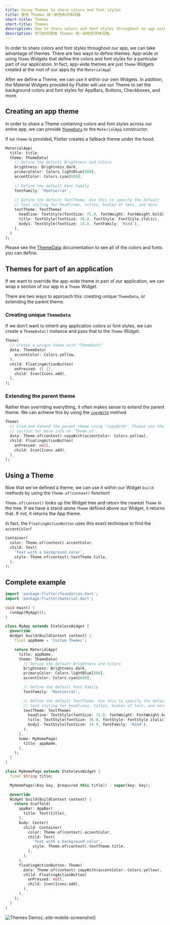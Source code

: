 ```yaml
---
title: Using Themes to share colors and font styles
title: 使用 Themes 统一颜色和字体风格
short-title: Themes
short-title: Themes
description: How to share colors and font styles throughout an app using Themes.
description: 学习如何使用 Themes 统一颜色和字体风格。
---
```


In order to share colors and font styles throughout our app, we can take
advantage of themes. There are two ways to define themes: App-wide or using
`Theme` Widgets that define the colors and font styles for a particular part of
our application. In fact, app-wide themes are just `Theme` Widgets created at
the root of our apps by the `MaterialApp`!

After we define a Theme, we can use it within our own Widgets. In addition, the
Material Widgets provided by Flutter will use our Theme to set the background
colors and font styles for AppBars, Buttons, Checkboxes, and more.

## Creating an app theme

In order to share a Theme containing colors and font styles across our entire
app, we can provide
[`ThemeData`](https://docs.flutter.io/flutter/material/ThemeData-class.html)
to the `MaterialApp` constructor.

If no `theme` is provided, Flutter creates a fallback theme under the hood.

<!-- skip -->
```dart
MaterialApp(
  title: title,
  theme: ThemeData(
    // Define the default Brightness and Colors
    brightness: Brightness.dark,
    primaryColor: Colors.lightBlue[800],
    accentColor: Colors.cyan[600],
    
    // Define the default Font Family
    fontFamily: 'Montserrat',
    
    // Define the default TextTheme. Use this to specify the default
    // text styling for headlines, titles, bodies of text, and more.
    textTheme: TextTheme(
      headline: TextStyle(fontSize: 72.0, fontWeight: FontWeight.bold),
      title: TextStyle(fontSize: 36.0, fontStyle: FontStyle.italic),
      body1: TextStyle(fontSize: 14.0, fontFamily: 'Hind'),
    ),
  )
);
```

Please see the [ThemeData](https://docs.flutter.io/flutter/material/ThemeData-class.html)
documentation to see all of the colors and fonts you can define.

## Themes for part of an application

If we want to override the app-wide theme in part of our application, we can
wrap a section of our app in a `Theme` Widget.

There are two ways to approach this: creating unique `ThemeData`, or
extending the parent theme.

### Creating unique `ThemeData`

If we don't want to inherit any application colors or font styles, we can create
a `ThemeData()` instance and pass that to the `Theme` Widget.

<!-- skip -->
```dart
Theme(
  // Create a unique theme with "ThemeData"
  data: ThemeData(
    accentColor: Colors.yellow,
  ),
  child: FloatingActionButton(
    onPressed: () {},
    child: Icon(Icons.add),
  ),
);
```

### Extending the parent theme

Rather than overriding everything, it often makes sense to extend the parent
theme. We can achieve this by using the
[`copyWith`](https://docs.flutter.io/flutter/material/ThemeData/copyWith.html)
method.

<!-- skip -->
```dart
Theme(
  // Find and Extend the parent theme using "copyWith". Please see the next
  // section for more info on `Theme.of`.
  data: Theme.of(context).copyWith(accentColor: Colors.yellow),
  child: FloatingActionButton(
    onPressed: null,
    child: Icon(Icons.add),
  ),
);
```

## Using a Theme

Now that we've defined a theme, we can use it within our Widget `build` methods
by using the `Theme.of(context)` function!

`Theme.of(context)` looks up the Widget tree and return the nearest `Theme`
in the tree. If we have a stand-alone `Theme` defined above our Widget, it
returns that. If not, it returns the App theme.

In fact, the `FloatingActionButton` uses this exact technique to find the
`accentColor`!

<!-- skip -->
```dart
Container(
  color: Theme.of(context).accentColor,
  child: Text(
    'Text with a background color',
    style: Theme.of(context).textTheme.title,
  ),
);
```

## Complete example

```dart
import 'package:flutter/foundation.dart';
import 'package:flutter/material.dart';

void main() {
  runApp(MyApp());
}

class MyApp extends StatelessWidget {
  @override
  Widget build(BuildContext context) {
    final appName = 'Custom Themes';

    return MaterialApp(
      title: appName,
      theme: ThemeData(
        // Define the default Brightness and Colors
        brightness: Brightness.dark,
        primaryColor: Colors.lightBlue[800],
        accentColor: Colors.cyan[600],

        // Define the default Font Family
        fontFamily: 'Montserrat',

        // Define the default TextTheme. Use this to specify the default
        // text styling for headlines, titles, bodies of text, and more.
        textTheme: TextTheme(
          headline: TextStyle(fontSize: 72.0, fontWeight: FontWeight.bold),
          title: TextStyle(fontSize: 36.0, fontStyle: FontStyle.italic),
          body1: TextStyle(fontSize: 14.0, fontFamily: 'Hind'),
        ),
      ),
      home: MyHomePage(
        title: appName,
      ),
    );
  }
}

class MyHomePage extends StatelessWidget {
  final String title;

  MyHomePage({Key key, @required this.title}) : super(key: key);

  @override
  Widget build(BuildContext context) {
    return Scaffold(
      appBar: AppBar(
        title: Text(title),
      ),
      body: Center(
        child: Container(
          color: Theme.of(context).accentColor,
          child: Text(
            'Text with a background color',
            style: Theme.of(context).textTheme.title,
          ),
        ),
      ),
      floatingActionButton: Theme(
        data: Theme.of(context).copyWith(accentColor: Colors.yellow),
        child: FloatingActionButton(
          onPressed: null,
          child: Icon(Icons.add),
        ),
      ),
    );
  }
}
```

![Themes Demo](/images/cookbook/themes.png){:.site-mobile-screenshot}
